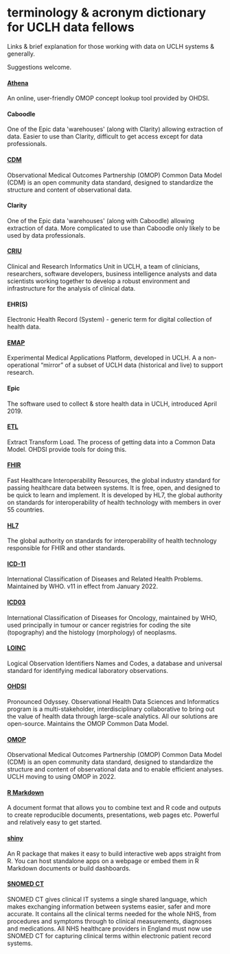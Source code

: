 # terminology & acronym dictionary for UCLH data fellows

Links & brief explanation for those working with data on UCLH systems & generally.

Suggestions welcome.

<!-- for comments that won't appear online -->


#### [Athena](https://athena.ohdsi.org) 
An online, user-friendly OMOP concept lookup tool provided by OHDSI.

#### Caboodle
One of the Epic data 'warehouses' (along with Clarity) allowing extraction of data. Easier to use than Clarity, difficult to get access except for data professionals.

#### [CDM](https://ohdsi.github.io/CommonDataModel/)
Observational Medical Outcomes Partnership (OMOP) Common Data Model (CDM) is an open community data standard, designed to standardize the structure and content of observational data.

#### Clarity
One of the Epic data 'warehouses' (along with Caboodle) allowing extraction of data. More complicated to use than Caboodle only likely to be used by data professionals.

#### [CRIU](https://www.uclh.nhs.uk/research/clinical-and-research-informatics-unit)
Clinical and Research Informatics Unit in UCLH, a team of clinicians, researchers, software developers, business intelligence analysts and data scientists working together to develop a robust environment and infrastructure for the analysis of clinical data.

#### EHR(S)
Electronic Health Record (System) - generic term for digital collection of health data.

#### [EMAP](https://www.uclhospitals.brc.nihr.ac.uk/criu/data-infrastructure)
Experimental Medical Applications Platform, developed in UCLH. A a non-operational “mirror” of a subset of UCLH data (historical and live) to support research.

#### Epic
The software used to collect & store health data in UCLH, introduced April 2019.

#### [ETL](https://ohdsi.github.io/TheBookOfOhdsi/ExtractTransformLoad.html)
Extract Transform Load. The process of getting data into a Common Data Model. OHDSI provide tools for doing this.

#### [FHIR](https://digital.nhs.uk/services/fhir-apis)
Fast Healthcare Interoperability Resources, the global industry standard for passing healthcare data between systems. It is free, open, and designed to be quick to learn and implement. It is developed by HL7, the global authority on standards for interoperability of health technology with members in over 55 countries.

#### [HL7](https://en.wikipedia.org/wiki/Health_Level_7)
The global authority on standards for interoperability of health technology responsible for FHIR and other standards.

#### [ICD-11](https://www.who.int/standards/classifications/classification-of-diseases)
International Classification of Diseases and Related Health Problems. Maintained by WHO. v11 in effect from January 2022. 

#### [ICD03](https://www.who.int/standards/classifications/other-classifications/international-classification-of-diseases-for-oncology)
International Classification of Diseases for Oncology, maintained by WHO, used principally in tumour or cancer registries for coding the site (topography) and the histology (morphology) of neoplasms.

#### [LOINC](https://loinc.org/)
Logical Observation Identifiers Names and Codes, a database and universal standard for identifying medical laboratory observations.

#### [OHDSI](https://www.ohdsi.org/)
Pronounced Odyssey. Observational Health Data Sciences and Informatics program is a multi-stakeholder, interdisciplinary collaborative to bring out the value of health data through large-scale analytics. All our solutions are open-source. Maintains the OMOP Common Data Model.

#### [OMOP](https://ohdsi.github.io/CommonDataModel/)
Observational Medical Outcomes Partnership (OMOP) Common Data Model (CDM) is an open community data standard, designed to standardize the structure and content of observational data and to enable efficient analyses. UCLH moving to using OMOP in 2022.

#### [R Markdown](https://rmarkdown.rstudio.com/)
A document format that allows you to combine text and R code and outputs to create reproducible documents, presentations, web pages etc. Powerful and relatively easy to get started.

#### [shiny](https://shiny.rstudio.com/)
An R package that makes it easy to build interactive web apps straight from R. You can host standalone apps on a webpage or embed them in R Markdown documents or build dashboards. 

#### [SNOMED CT](https://digital.nhs.uk/services/terminology-and-classifications/snomed-ct)
SNOMED CT gives clinical IT systems a single shared language, which makes exchanging information between systems easier, safer and more accurate. It contains all the clinical terms needed for the whole NHS, from procedures and symptoms through to clinical measurements, diagnoses and medications. All NHS healthcare providers in England must now use SNOMED CT for capturing clinical terms within electronic patient record systems.
